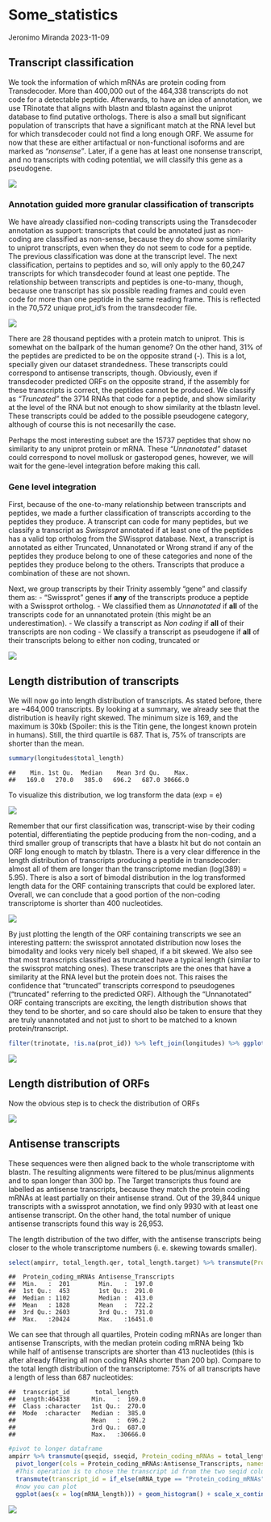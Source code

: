 Some_statistics
================
Jeronimo Miranda
2023-11-09

## Transcript classification

We took the information of which mRNAs are protein coding from
Transdecoder. More than 400,000 out of the 464,338 transcripts do not
code for a detectable peptide. Afterwards, to have an idea of
annotation, we use TRinotate that aligns with blastn and tblastn against
the uniprot database to find putative orthologs. There is also a small
but significant population of transcripts that have a significant match
at the RNA level but for which transdecoder could not find a long enough
ORF. We assume for now that these are either artifactual or
non-functional isoforms and are marked as *“nonsense”*. Later, if a gene
has at least one nonsense transcript, and no transcripts with coding
potential, we will classify this gene as a pseudogene.

![](SomeStatistics_files/figure-gfm/Coding%20and%20non%20coding%20transcripts-1.png)<!-- -->

### Annotation guided more granular classification of transcripts

We have already classified non-coding transcripts using the Transdecoder
annotation as support: transcripts that could be annotated just as
non-coding are classified as non-sense, because they do show some
similarity to uniprot transcripts, even when they do not seem to code
for a peptide. The previous classification was done at the transcript
level. The next classification, pertains to peptides and so, will only
apply to the 60,247 transcripts for which transdecoder found at least
one peptide. The relationship between transcripts and peptides is
one-to-many, though, because one transcript has six possible reading
frames and could even code for more than one peptide in the same reading
frame. This is reflected in the 70,572 unique prot_id’s from the
transdecoder file.

![](SomeStatistics_files/figure-gfm/coding%20transcripts-1.png)<!-- -->

There are 28 thousand peptides with a protein match to uniprot. This is
somewhat on the ballpark of the human genome? On the other hand, 31% of
the peptides are predicted to be on the opposite strand (-). This is a
lot, specially given our dataset strandedness. These transcripts could
correspond to antisense transcripts, though. Obviously, even if
transdecoder predicted ORFs on the opposite strand, if the assembly for
these transcripts is correct, the peptides cannot be produced. We
classify as *“Truncated”* the 3714 RNAs that code for a peptide, and
show similarity at the level of the RNA but not enough to show
similarity at the tblastn level. These transcripts could be added to the
possible pseudogene category, although of course this is not necesarilly
the case.

Perhaps the most interesting subset are the 15737 peptides that show no
similarity to any uniprot protein or mRNA. These *“Unnanotated”* dataset
could correspond to novel mollusk or gasteropod genes, however, we will
wait for the gene-level integration before making this call.

### Gene level integration

First, because of the one-to-many relationship between transcripts and
peptides, we made a further classification of transcripts according to
the peptides they produce. A transcript can code for many peptides, but
we classify a transcript as *Swissprot* annotated if at least one of the
peptides has a valid top ortholog from the SWissprot database. Next, a
transcript is annotated as either Truncated, Unnanotated or Wrong strand
if any of the peptides they produce belong to one of these categories
and none of the peptides they produce belong to the others. Transcripts
that produce a combination of these are not shown.

Next, we group transcripts by their Trinity assembly “gene” and classify
them as: - “Swissprot” genes if **any** of the transcripts produce a
peptide with a Swissprot ortholog. - We classified them as *Unnanotated*
if **all** of the transcripts code for an unnanotated protein (this
might be an underestimation). - We classify a transcript as *Non coding*
if **all** of their transcripts are non coding - We classify a
transcript as pseudogene if **all** of their transcripts belong to
either non coding, truncated or

![](SomeStatistics_files/figure-gfm/gene%20level-1.png)<!-- -->

## Length distribution of transcripts

We will now go into length distribution of transcripts. As stated
before, there are ~464,000 transcripts. By looking at a summary, we
already see that the distribution is heavily right skewed. The minimum
size is 169, and the maximum is 30kb (Spoiler: this is the Titin gene,
the longest known protein in humans). Still, the third quartile is 687.
That is, 75% of transcripts are shorter than the mean.

``` r
summary(longitudes$total_length)
```

    ##    Min. 1st Qu.  Median    Mean 3rd Qu.    Max. 
    ##   169.0   270.0   385.0   696.2   687.0 30666.0

To visualize this distribution, we log transform the data (exp = e)

![](SomeStatistics_files/figure-gfm/histogram%20whole%20transcriptome-1.png)<!-- -->

Remember that our first classification was, transcript-wise by their
coding potential, differentiating the peptide producing from the
non-coding, and a third smaller group of transcripts that have a blastx
hit but do not contain an ORF long enough to match by tblastn. There is
a very clear difference in the length distribution of transcripts
producing a peptide in transdecoder: almost all of them are longer than
the transcriptome median (log(389) = 5.95). There is also a sort of
bimodal distribution in the log transformed length data for the ORF
containing transcripts that could be explored later. Overall, we can
conclude that a good portion of the non-coding transcriptome is shorter
than 400 nucleotides.

![](SomeStatistics_files/figure-gfm/log%20length%20by%20coding%20potential-1.png)<!-- -->

By just plotting the length of the ORF containing transcripts we see an
interesting pattern: the swissprot annotated distribution now loses the
bimodality and looks very nicely bell shaped, if a bit skewed. We also
see that most transcripts classified as truncated have a typical length
(similar to the swissprot matching ones). These transcripts are the ones
that have a similarity at the RNA level but the protein does not. This
raises the confidence that “truncated” transcripts correspond to
pseudogenes (“truncated” referring to the predicted ORF). Although the
“Unnanotated” ORF containg transcripts are exciting, the length
distribution shows that they tend to be shorter, and so care should also
be taken to ensure that they are truly unannotated and not just to short
to be matched to a known protein/transcript.

``` r
filter(trinotate, !is.na(prot_id)) %>% left_join(longitudes) %>% ggplot() + geom_histogram(aes(x = log(total_length))) + theme_bw() + labs(x = "log(transcript length) [nucleotides]", title = "Almost all ORF containing transcripts are longer than the median", subtitle = "Histogram of log transformed transcript length") + geom_vline(aes(xintercept = log(median(total_length))), color = "red") + facet_wrap(~peptide_type, nrow = 2, scales = "free_y")
```

![](SomeStatistics_files/figure-gfm/log%20length%20of%20peptide%20containing%20orfs,%20with%20annotations-1.png)<!-- -->

## Length distribution of ORFs

Now the obvious step is to check the distribution of ORFs

![](SomeStatistics_files/figure-gfm/scatter%20side%20density%20mrna%20vs%20orf-1.png)<!-- -->

## Antisense transcripts

These sequences were then aligned back to the whole transcriptome with
blastn. The resulting alignments were filtered to be plus/minus
alignments and to span longer than 300 bp. The Target transcripts thus
found are labelled as antisense transcripts, because they match the
protein coding mRNAs at least partially on their antisense strand. Out
of the 39,844 unique transcripts with a swissprot annotation, we find
only 9930 with at least one antisense transcript. On the other hand, the
total number of unique antisense transcripts found this way is 26,953.

The length distribution of the two differ, with the antisense
transcripts being closer to the whole transcriptome numbers (i. e.
skewing towards smaller).

``` r
select(ampirr, total_length.qer, total_length.target) %>% transmute(Protein_coding_mRNAs = total_length.qer, Antisense_Transcripts = total_length.target) %>% summary()
```

    ##  Protein_coding_mRNAs Antisense_Transcripts
    ##  Min.   :  201        Min.   :  197.0      
    ##  1st Qu.:  453        1st Qu.:  291.0      
    ##  Median : 1102        Median :  413.0      
    ##  Mean   : 1828        Mean   :  722.2      
    ##  3rd Qu.: 2603        3rd Qu.:  731.0      
    ##  Max.   :20424        Max.   :16451.0

We can see that through all quartiles, Protein coding mRNAs are longer
than antisense Transcripts, with the median protein coding mRNA being
1kb while half of antisense transcripts are shorter than 413 nucleotides
(this is after already filtering all non coding RNAs shorter than 200
bp). Compare to the total length distribution of the transcriptome: 75%
of all transcripts have a length of less than 687 nucleotides:

    ##  transcript_id       total_length    
    ##  Length:464338      Min.   :  169.0  
    ##  Class :character   1st Qu.:  270.0  
    ##  Mode  :character   Median :  385.0  
    ##                     Mean   :  696.2  
    ##                     3rd Qu.:  687.0  
    ##                     Max.   :30666.0

``` r
#pivot to longer dataframe
ampirr %>% transmute(qseqid, sseqid, Protein_coding_mRNAs = total_length.qer, Antisense_Transcripts = total_length.target) %>% 
  pivot_longer(cols = Protein_coding_mRNAs:Antisense_Transcripts, names_to = "mRNA_type", values_to = "mRNA_length") %>% 
  #This operation is to chose the transcript id from the two seqid columns
  transmute(transcript_id = if_else(mRNA_type == "Protein_coding_mRNAs", qseqid, sseqid), mRNA_type, mRNA_length) %>% unique() %>% 
  #now you can plot
  ggplot(aes(x = log(mRNA_length))) + geom_histogram() + scale_x_continuous(n.breaks = 10) + theme_bw() + facet_wrap(~mRNA_type, nrow = 2, scales = "free_y") + labs(x = "log of mRNA length [nucleotides]", title = "Antisense transcripts are generally shorter than their targets, but more numerous", subtitle = "Histogram distribution of transcript length")
```

![](SomeStatistics_files/figure-gfm/Grafica%20de%20longitud-1.png)<!-- -->
